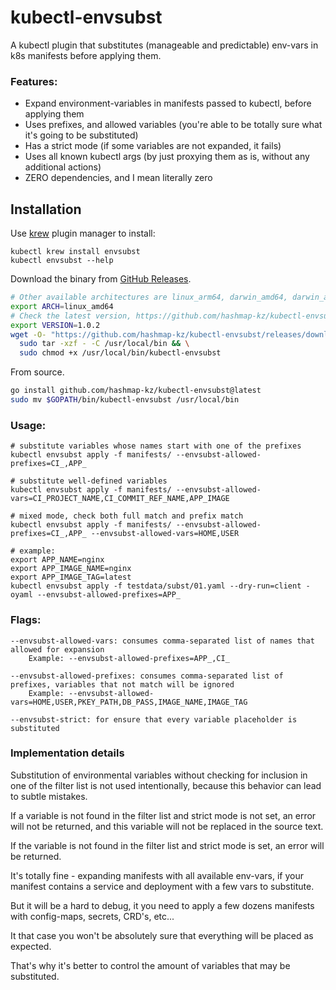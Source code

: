 # kubectl-envsubst

A kubectl plugin that substitutes (manageable and predictable) env-vars in k8s manifests before applying them.

### Features:

- Expand environment-variables in manifests passed to kubectl, before applying them
- Uses prefixes, and allowed variables (you're able to be totally sure what it's going to be substituted)
- Has a strict mode (if some variables are not expanded, it fails)
- Uses all known kubectl args (by just proxying them as is, without any additional actions)
- ZERO dependencies, and I mean literally zero

## Installation

Use [krew](https://krew.sigs.k8s.io/) plugin manager to install:

    kubectl krew install envsubst
    kubectl envsubst --help

Download the binary from [GitHub Releases](https://github.com/hashmap-kz/kubectl-envsubst/releases).

```bash
# Other available architectures are linux_arm64, darwin_amd64, darwin_arm64, windows_amd64.
export ARCH=linux_amd64
# Check the latest version, https://github.com/hashmap-kz/kubectl-envsubst/releases/latest
export VERSION=1.0.2
wget -O- "https://github.com/hashmap-kz/kubectl-envsubst/releases/download/v${VERSION}/kubectl-envsubst_${VERSION}_${ARCH}.tar.gz" | \
  sudo tar -xzf - -C /usr/local/bin && \
  sudo chmod +x /usr/local/bin/kubectl-envsubst
```

From source.

```bash
go install github.com/hashmap-kz/kubectl-envsubst@latest
sudo mv $GOPATH/bin/kubectl-envsubst /usr/local/bin
```

### Usage:

```
# substitute variables whose names start with one of the prefixes
kubectl envsubst apply -f manifests/ --envsubst-allowed-prefixes=CI_,APP_

# substitute well-defined variables
kubectl envsubst apply -f manifests/ --envsubst-allowed-vars=CI_PROJECT_NAME,CI_COMMIT_REF_NAME,APP_IMAGE

# mixed mode, check both full match and prefix match
kubectl envsubst apply -f manifests/ --envsubst-allowed-prefixes=CI_,APP_ --envsubst-allowed-vars=HOME,USER

# example:
export APP_NAME=nginx
export APP_IMAGE_NAME=nginx
export APP_IMAGE_TAG=latest
kubectl envsubst apply -f testdata/subst/01.yaml --dry-run=client -oyaml --envsubst-allowed-prefixes=APP_
```

### Flags:

```
--envsubst-allowed-vars: consumes comma-separated list of names that allowed for expansion
    Example: --envsubst-allowed-prefixes=APP_,CI_

--envsubst-allowed-prefixes: consumes comma-separated list of prefixes, variables that not match will be ignored
    Example: --envsubst-allowed-vars=HOME,USER,PKEY_PATH,DB_PASS,IMAGE_NAME,IMAGE_TAG

--envsubst-strict: for ensure that every variable placeholder is substituted
```

### Implementation details

Substitution of environmental variables without checking for inclusion in one of the filter list is not used
intentionally, because this behavior can lead to subtle mistakes.

If a variable is not found in the filter list and strict mode is not set, an error will not be returned, and this
variable will not be replaced in the source text.

If the variable is not found in the filter list and strict mode is set, an error will be returned.

It's totally fine - expanding manifests with all available env-vars, if your manifest contains a service and deployment
with a few vars to substitute.

But it will be a hard to debug, it you need to apply a few dozens manifests with config-maps, secrets, CRD's, etc...

It that case you won't be absolutely sure that everything will be placed as expected.

That's why it's better to control the amount of variables that may be substituted.
